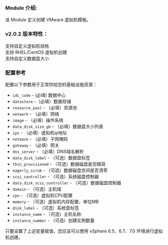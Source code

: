 ### Module 介绍:  
该 Module 定义创建 VMware 虚拟机模板。  

### v2.0.2 版本特性：  
支持自定义虚拟机规格  
支持 RHEL/CentOS 虚拟机创建  
支持自定义数据盘大小  
  
### 配置参考  
配置以下参数用于正常供给您的基础设施资源：  
- `idc_code` - (必填) 数据中心  
- `datastore` -（必填）数据存储  
- `resource_pool` - （必填）资源池  
- `network` - （必填）网络  
- `image` - （必填）操作系统  
- `data_disk_size_gb` - （必填）数据盘大小列表  
- `ips` - （必填）虚拟机ip地址  
- `netmask` - （必填）子网掩码  
- `gateway` - （必填）网关  
- `dns_server` - （必填）DNS域名解析  
- `data_disk_label` - （可选）数据盘标签  
- `thin_provisioned` - （可选）数据磁盘是否精简  
- `eagerly_scrub` - （可选）数据磁盘空间是否清零  
- `scsi_controller` - （可选）系统磁盘控制器  
- `data_disk_scsi_controller` - （可选）数据磁盘控制器  
- `domain` - （可选）主机域  
- `cpu` - （可选）虚拟机CPU配置  
- `memory` - （可选）虚拟机内存配置，单位MB  
- `disk_label` - （可选）系统盘标签  
- `instance_name` - （可选）主机名称  
- `instance_number` - （可选）创建实例数量  

只要设置了上述变量赋值，您应该可以使用 vSphere 6.5、6.7、7.0 环境进行虚拟机创建。  